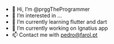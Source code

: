 - 👋 Hi, I’m @prggTheProgrammer
- 👀 I’m interested in ...
- 🌱 I’m currently learning flutter and dart
- 💞️ I’m currently working on Ignatius app
- 📫 Contact me with pedro@farol.pt

<!---
prggTheProgrammer/prggTheProgrammer is a ✨ special ✨ repository because its `README.md` (this file) appears on your GitHub profile.
You can click the Preview link to take a look at your changes.
--->
